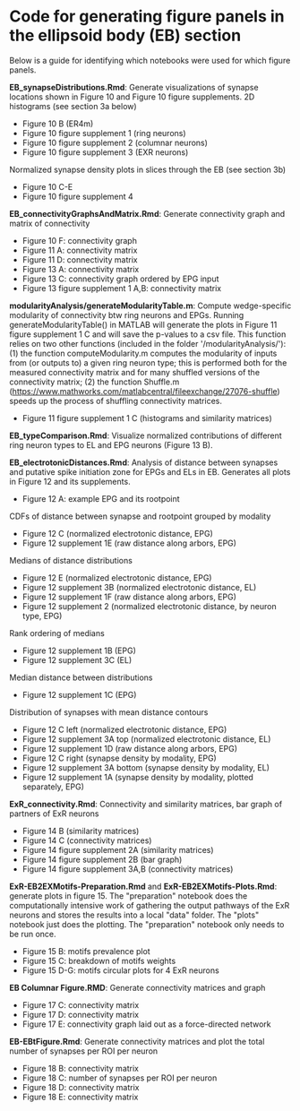 # Code for generating figure panels in the ellipsoid body (EB) section
Below is a guide for identifying which notebooks were used for which figure panels.

**EB_synapseDistributions.Rmd**: Generate visualizations of synapse locations shown in Figure 10 and Figure 10 figure supplements.
2D histograms (see section 3a below)
* Figure 10 B (ER4m)
* Figure 10 figure supplement 1 (ring neurons)
* Figure 10 figure supplement 2 (columnar neurons)
* Figure 10 figure supplement 3 (EXR neurons)

Normalized synapse density plots in slices through the EB (see section 3b)
* Figure 10 C-E
* Figure 10 figure supplement 4

**EB_connectivityGraphsAndMatrix.Rmd**: Generate connectivity graph and matrix of connectivity
* Figure 10 F: connectivity graph
* Figure 11 A: connectivity matrix
* Figure 11 D: connectivity matrix
* Figure 13 A: connectivity matrix
* Figure 13 C: connectivity graph ordered by EPG input
* Figure 13 figure supplement 1 A,B: connectivity matrix

**modularityAnalysis/generateModularityTable.m**: Compute wedge-specific modularity of connectivity btw ring neurons and EPGs. Running generateModularityTable() in MATLAB will generate the plots in Figure 11 figure supplement 1 C and will save the p-values to a csv file. This function relies on two other functions (included in the folder '/modularityAnalysis/'): (1) the function computeModularity.m computes the modularity of inputs from (or outputs to) a given ring neuron type; this is performed both for the measured connectivity matrix and for many shuffled versions of the connectivity matrix; (2) the function Shuffle.m (https://www.mathworks.com/matlabcentral/fileexchange/27076-shuffle) speeds up the process of shuffling connectivity matrices.
* Figure 11 figure supplement 1 C (histograms and similarity matrices)

**EB_typeComparison.Rmd**: Visualize normalized contributions of different ring neuron types to EL and EPG neurons (Figure 13 B).

**EB_electrotonicDistances.Rmd**: Analysis of distance between synapses and putative spike initiation zone for EPGs and ELs in EB. Generates all plots in Figure 12 and its supplements.
* Figure 12 A: example EPG and its rootpoint

CDFs of distance between synapse and rootpoint grouped by modality
* Figure 12 C (normalized electrotonic distance, EPG)
* Figure 12 supplement 1E (raw distance along arbors, EPG)

Medians of distance distributions
* Figure 12 E (normalized electrotonic distance, EPG)
* Figure 12 supplement 3B (normalized electrotonic distance, EL)
* Figure 12 supplement 1F (raw distance along arbors, EPG)
* Figure 12 supplement 2 (normalized electrotonic distance, by neuron type, EPG)

Rank ordering of medians
* Figure 12 supplement 1B (EPG)
* Figure 12 supplement 3C (EL)

Median distance between distributions
* Figure 12 supplement 1C (EPG)

Distribution of synapses with mean distance contours
* Figure 12 C left (normalized electrotonic distance, EPG)
* Figure 12 supplement 3A top (normalized electrotonic distance, EL)
* Figure 12 supplement 1D (raw distance along arbors, EPG)
* Figure 12 C right (synapse density by modality, EPG)
* Figure 12 supplement 3A bottom (synapse density by modality, EL)
* Figure 12 supplement 1A (synapse density by modality, plotted separately, EPG)

**ExR_connectivity.Rmd**: Connectivity and similarity matrices, bar graph of partners of ExR neurons
* Figure 14 B (similarity matrices)
* Figure 14 C (connectivity matrices)
* Figure 14 figure supplement 2A (similarity matrices)
* Figure 14 figure supplement 2B (bar graph)
* Figure 14 figure supplement 3A,B (connectivity matrices)

**ExR-EB2EXMotifs-Preparation.Rmd** and **ExR-EB2EXMotifs-Plots.Rmd**: generate plots in figure 15. The "preparation" notebook does the
computationally intensive work of gathering the output pathways of the ExR neurons and stores the results into a local "data" folder. The "plots" notebook just does the plotting. The "preparation" notebook only needs to be run once.
* Figure 15 B: motifs prevalence plot
* Figure 15 C: breakdown of motifs weights
* Figure 15 D-G: motifs circular plots for 4 ExR neurons

**EB Columnar Figure.RMD**: Generate connectivity matrices and graph
* Figure 17 C: connectivity matrix
* Figure 17 D: connectivity matrix
* Figure 17 E: connectivity graph laid out as a force-directed network

**EB-EBtFigure.Rmd**: Generate connectivity matrices and plot the total number of synapses per ROI per neuron
* Figure 18 B: connectivity matrix
* Figure 18 C: number of synapses per ROI per neuron
* Figure 18 D: connectivity matrix
* Figure 18 E: connectivity matrix